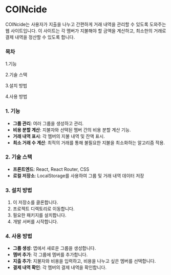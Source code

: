 # COINcide
COINcide는 사용자가 지출을 나누고 간편하게 거래 내역을 관리할 수 있도록 도와주는 웹 사이트입니다. 
이 사이트는 각 멤버가 지불해야 할 금액을 계산하고, 최소한의 거래로 결제 내역을 정산할 수 있도록 합니다.




### 목차
1.기능

2.기술 스택

3.설치 방법

4.사용 방법



### 1. 기능
- **그룹 관리**: 여러 그룹을 생성하고 관리.
- **비용 분할 계산**: 지불자와 선택된 멤버 간의 비용 분할 계산 기능.
- **거래 내역 표시**: 각 멤버의 지불 내역 및 잔액 표시.
- **최소 거래 수 계산**: 최적의 거래를 통해 불필요한 지불을 최소화하는 알고리즘 적용.



### 2. 기술 스택
- **프론트엔드**:
React, React Router, CSS
- **로컬 저장소**:
LocalStorage를 사용하여 그룹 및 거래 내역 데이터 저장



### 3. 설치 방법
1. 이 저장소를 클론합니다.
3. 프로젝트 디렉토리로 이동합니다.
4. 필요한 패키지를 설치합니다.
5. 개발 서버를 시작합니다.


### 4. 사용 방법
- **그룹 생성**: 앱에서 새로운 그룹을 생성합니다.
- **멤버 추가**: 각 그룹에 멤버를 추가합니다.
- **지출 추가**: 지불자와 비용을 입력하고, 비용을 나누고 싶은 멤버를 선택합니다.
- **결제 내역 확인**: 각 멤버의 결제 내역을 확인합니다.

